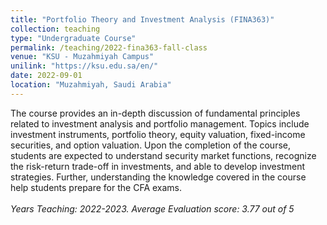 ```yaml
---
title: "Portfolio Theory and Investment Analysis (FINA363)"
collection: teaching
type: "Undergraduate Course"
permalink: /teaching/2022-fina363-fall-class
venue: "KSU - Muzahmiyah Campus"
unilink: "https://ksu.edu.sa/en/"
date: 2022-09-01
location: "Muzahmiyah, Saudi Arabia"
---
```

The course provides an in-depth discussion of fundamental principles related to investment analysis and portfolio management. Topics include investment instruments, portfolio theory, equity valuation, fixed-income securities, and option valuation. Upon the completion of the course, students are expected to understand security market functions, recognize the risk-return trade-off in investments, and able to develop investment strategies. Further, understanding the knowledge covered in the course help students prepare for the CFA exams. <br/> <br/>*Years Teaching: 2022-2023. Average Evaluation score: 3.77 out of 5*